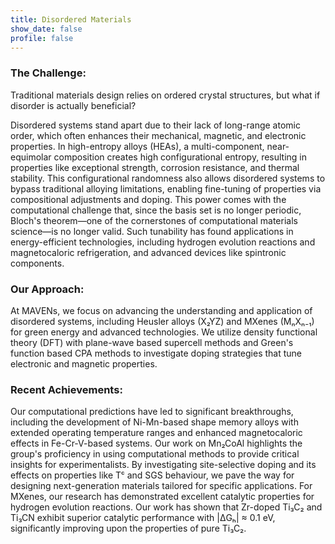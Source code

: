 ```yaml
---
title: Disordered Materials
show_date: false
profile: false
---
```

### The Challenge:
Traditional materials design relies on ordered crystal structures, but what if disorder is actually beneficial?
<!--more-->
Disordered systems stand apart due to their lack of long-range atomic order, which often enhances their mechanical, magnetic, and electronic properties. In high-entropy alloys (HEAs), a multi-component, near-equimolar composition creates high configurational entropy, resulting in properties like exceptional strength, corrosion resistance, and thermal stability. This configurational randomness also allows disordered systems to bypass traditional alloying limitations, enabling fine-tuning of properties via compositional adjustments and doping.
This power comes with the computational challenge that, since the basis set is no longer periodic, Bloch's theorem—one of the cornerstones of computational materials science—is no longer valid. Such tunability has found applications in energy-efficient technologies, including hydrogen evolution reactions and magnetocaloric refrigeration, and advanced devices like spintronic components.
### Our Approach:
At MAVENs, we focus on advancing the understanding and application of disordered systems, including Heusler alloys (X₂YZ) and MXenes (MₙXₙ₋₁) for green energy and advanced technologies. We utilize density functional theory (DFT) with plane-wave based supercell methods and Green's function based CPA methods to investigate doping strategies that tune electronic and magnetic properties.

### Recent Achievements:
Our computational predictions have led to significant breakthroughs, including the development of Ni-Mn-based shape memory alloys with extended operating temperature ranges and enhanced magnetocaloric effects in Fe-Cr-V-based systems. Our work on Mn₂CoAl highlights the group's proficiency in using computational methods to provide critical insights for experimentalists. By investigating site-selective doping and its effects on properties like Tᶜ and SGS behaviour, we pave the way for designing next-generation materials tailored for specific applications.
For MXenes, our research has demonstrated excellent catalytic properties for hydrogen evolution reactions. Our work has shown that Zr-doped Ti₃C₂ and Ti₃CN exhibit superior catalytic performance with |ΔGₕ| ≈ 0.1 eV, significantly improving upon the properties of pure Ti₃C₂.

